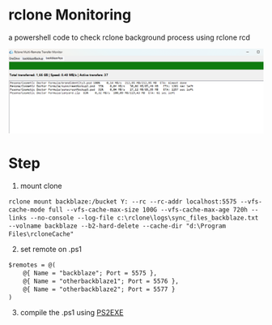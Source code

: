 # rclone Monitoring
a powershell code to check rclone background process using rclone rcd

![rclone monitoring preview](https://raw.githubusercontent.com/arytapermana/rclonemonitoring/refs/heads/main/rclonemonitor.png)

# Step
1. mount clone <br>
```
rclone mount backblaze:/bucket Y: --rc --rc-addr localhost:5575 --vfs-cache-mode full --vfs-cache-max-size 100G --vfs-cache-max-age 720h --links --no-console --log-file c:\rclone\logs\sync_files_backblaze.txt --volname backblaze --b2-hard-delete --cache-dir "d:\Program Files\rcloneCache"
```

2. set remote on .ps1 <br>
```
$remotes = @(
    @{ Name = "backblaze"; Port = 5575 },
    @{ Name = "otherbackblaze1"; Port = 5576 },
    @{ Name = "otherbackblaze2"; Port = 5577 }
)
```

3. compile the .ps1 using [PS2EXE](https://github.com/MScholtes/PS2EXE)
